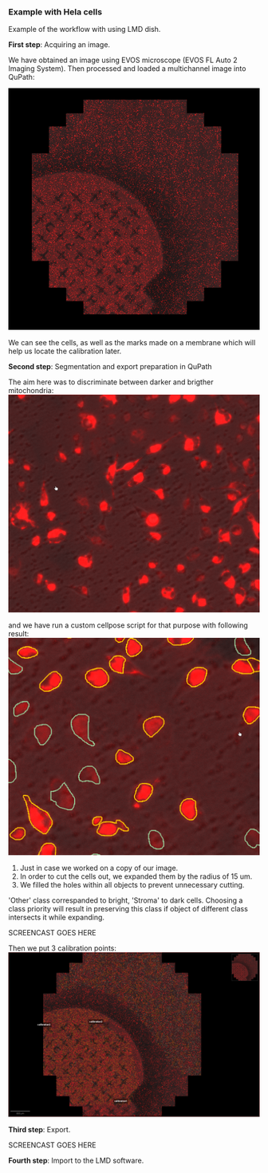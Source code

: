 ### Example with Hela cells

Example of the workflow with using LMD dish.

**First step**: Acquiring an image.

We have obtained an image using EVOS microscope 
(EVOS FL Auto 2 Imaging System). Then processed and loaded a multichannel
image into QuPath:

![Image](./assets/example2/Image.png)

We can see the cells, as well as the marks made on a membrane
which will help us locate the calibration later. 

**Second step**: Segmentation and export preparation in QuPath

The aim here was to discriminate between darker and brigther mitochondria:
![Image](./assets/example2/Cells_zoomed.png)

and we have run a custom cellpose script for that purpose with following result:
![Image](./assets/example2/Cells_zoomed_segmented.png)

1. Just in case we worked on a copy of our image.
2. In order to cut the cells out, we expanded them by the radius of 15 um.
3. We filled the holes within all objects to prevent unnecessary cutting. 

'Other' class correspanded to bright, 'Stroma' to dark cells.
Choosing a class priority will result in preserving this class if object
of different class intersects it while expanding.

SCREENCAST GOES HERE

Then we put 3 calibration points:
![Image](./assets/example2/Calibration_points_after.png)

**Third step**: Export.

SCREENCAST GOES HERE

**Fourth step**: Import to the LMD software.













